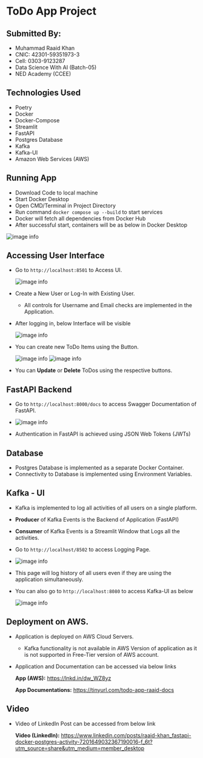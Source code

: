 # ToDo App Project

## Submitted By:

* Muhammad Raaid Khan
* CNIC: 42301-59351973-3
* Cell: 0303-9123287
* Data Science With AI (Batch-05)
* NED Academy (CCEE)


## Technologies Used

* Poetry
* Docker 
* Docker-Compose
* Streamlit
* FastAPI
* Postgres Database
* Kafka
* Kafka-UI
* Amazon Web Services (AWS)


## Running App

* Download Code to local machine
* Start Docker Desktop
* Open CMD/Terminal in Project Directory
* Run command `docker compose up --build` to start services
* Docker will fetch all dependencies from Docker Hub
* After successful start, containers will be as below in Docker Desktop

![image info](./pictures/image1.png)

## Accessing User Interface

* Go to `http://localhost:8501` to Access UI.

    ![image info](./pictures/image2.png)

* Create a New User or Log-In with Existing User.
  * All controls for Username and Email checks are implemented in the Application.

* After logging in, below Interface will be visible

    ![image info](./pictures/image3.png)

* You can create new ToDo Items using the Button.

    ![image info](./pictures/image4.png)
    ![image info](./pictures/image5.png)

* You can **Update** or **Delete** ToDos using the respective buttons.

## FastAPI Backend

* Go to `http://localhost:8000/docs` to access Swagger Documentation of FastAPI.
* 
    ![image info](./pictures/image6.png)

*  Authentication in FastAPI is achieved using JSON Web Tokens (JWTs)
  
## Database

* Postgres Database is implemented as a separate Docker Container.
* Connectivity to Database is implemented using Environment Variables.

## Kafka - UI

* Kafka is implemented to log all activities of all users on a single platform.
* **Producer** of Kafka Events is the Backend of Application (FastAPI)
* **Consumer** of Kafka Events is a Streamlit Window that Logs all the activities.
* Go to `http://localhost/8502` to access Logging Page.
* 
    ![image info](./pictures/image7.png)

* This page will log history of all users even if they are using the application simultaneously.

* You can also go to `http://localhost:8080` to access Kafka-UI as below

    ![image info](./pictures/image8.png)


## Deployment on AWS.

* Application is deployed on AWS Cloud Servers.
  
  * Kafka functionality is not available in AWS Version of application as it is not supported in Free-Tier version of AWS account.

* Application and Documentation can be accessed via below links

    **App (AWS):** https://lnkd.in/dw_WZ8yz

    **App Documentations:** https://tinyurl.com/todo-app-raaid-docs


## Video

* Video of LinkedIn Post can be accessed from below link

    **Video (LinkedIn):** https://www.linkedin.com/posts/raaid-khan_fastapi-docker-postgres-activity-7201649032367190016-f_6t?utm_source=share&utm_medium=member_desktop